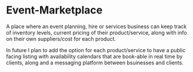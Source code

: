 # Event-Marketplace

A place where an event planning, hire or services business can keep track of inventory levels, current pricing of their product/service, along with info on their own suppliers/cost for each product. 

In future I plan to add the option for each product/service to have a public facing listing with availability calendars that are book-able in real time by clients, along  and a messaging platform between bsuinesses and clients.

